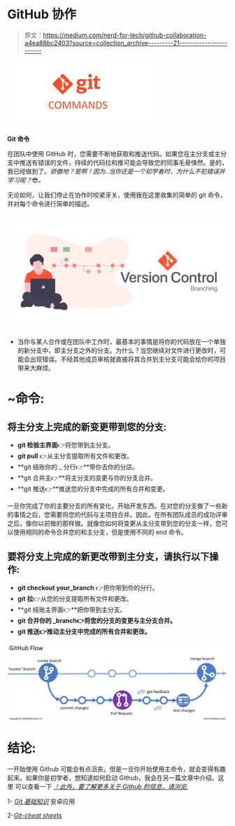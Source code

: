 # GitHub 协作

> 原文：<https://medium.com/nerd-for-tech/github-collaboration-a4ea88bc2403?source=collection_archive---------21----------------------->

![](img/65835beeb3e12b537a149ba9c2524016.png)

**Git 命令**

在团队中使用 GitHub 时，您需要不断地获取和推送代码。如果您在主分支或主分支中推送有错误的文件，持续的代码拉和推可能会导致您的同事毛骨悚然。是的，我已经做到了。*骄傲地？是啊！因为..当你还是一个初学者时，为什么不犯错误并学习呢？*😎*。*

无论如何，让我们停止在协作时咬紧牙关，使用我在这里收集的简单的 git 命令，并对每个命令进行简单的描述。

![](img/0598208071e7b0724b3bb279740716be.png)

*   当你与某人合作或在团队中工作时，最基本的事情是将你的代码放在一个单独的新分支中，即主分支之外的分支。为什么？当您继续对文件进行更改时，可能会出现错误。不经其他成员审核就直接将其合并到主分支可能会给你的项目带来大麻烦。

# **~命令:**

## **将主分支上完成的新变更带到您的分支:**

*   **git 检验主界面**👉将您带到主分支。
*   **git pull** 👉从主分支提取所有文件和更改。
*   **git 结账你的 _ 分行👉**带你去你的分店。
*   **git 合并主👉**将主分支的变更与你的分支合并。
*   **git 推送👉**推送您的分支中完成的所有合并和变更。

一旦你完成了你的主要分支的所有变化，开始开发东西。在对您的分支做了一些新的事情之后，您需要将您的代码与主项目合并。因此，在所有团队成员的成功评审之后，像你以前做的那样做。就像您如何将变更从主分支带到您的分支一样，您可以使用相同的命令合并您的和主分支，但是使用不同的 end 命令。

## 要将分支上完成的新更改带到主分支，请执行以下操作:

*   **git checkout your_branch** 👉把你带到你的分行。
*   **git 拉**👉从您的分支提取所有文件和更改。
*   **git 结账主界面👉**把你带到主分支。
*   **git 合并你的 _branch👉将您的分支的变更与主分支合并。**
*   **git 推送👉推动主分支中完成的所有合并和更改。**

![](img/607b63c453c466efc21e2dcfe3861dc6.png)

# 结论:

一开始使用 Github 可能会有点沮丧。但是一旦你开始使用主命令，就会变得有趣起来。如果你是初学者，想知道如何启动 Github，我会在另一篇文章中介绍。这里 可以查看一下 [*！此外，要了解更多关于 Github 的信息，请浏览:*](https://tech-writer.medium.com/github-commands-7246345ba679)

1- [*Git 基础知识*](https://play.google.com/store/apps/details?id=com.harsh_kapadia.git_basics) 安卓应用

2-[*Git-cheat sheets*](https://github.com/Rida-Jamil/github.git)